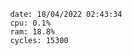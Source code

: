 

                date: 18/04/2022 02:43:34
                cpu: 0.1%
                ram: 18.8%
                cycles: 15300

                         